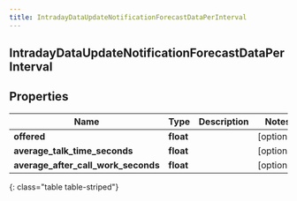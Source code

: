 ```yaml
---
title: IntradayDataUpdateNotificationForecastDataPerInterval
---
```

## IntradayDataUpdateNotificationForecastDataPerInterval

## Properties

|Name | Type | Description | Notes|
|------------ | ------------- | ------------- | -------------|
| **offered** | **float** |  | [optional] |
| **average_talk_time_seconds** | **float** |  | [optional] |
| **average_after_call_work_seconds** | **float** |  | [optional] |
{: class="table table-striped"}



